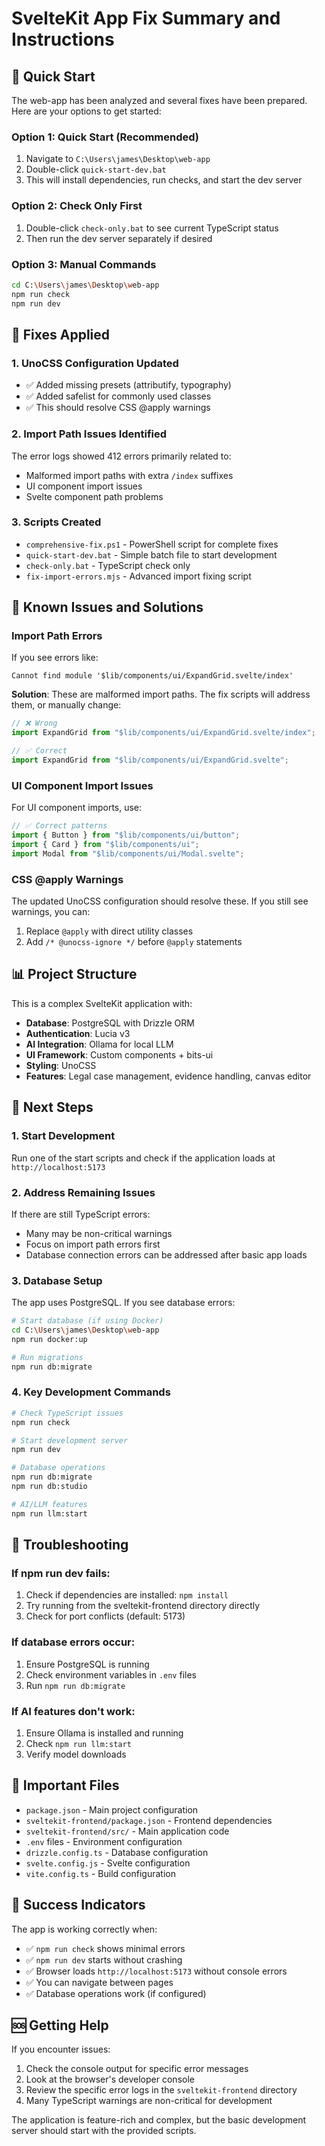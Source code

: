 # SvelteKit App Fix Summary and Instructions

## 🎯 Quick Start

The web-app has been analyzed and several fixes have been prepared. Here are your options to get started:

### Option 1: Quick Start (Recommended)
1. Navigate to `C:\Users\james\Desktop\web-app`
2. Double-click `quick-start-dev.bat`
3. This will install dependencies, run checks, and start the dev server

### Option 2: Check Only First
1. Double-click `check-only.bat` to see current TypeScript status
2. Then run the dev server separately if desired

### Option 3: Manual Commands
```bash
cd C:\Users\james\Desktop\web-app
npm run check
npm run dev
```

## 🔧 Fixes Applied

### 1. UnoCSS Configuration Updated
- ✅ Added missing presets (attributify, typography)
- ✅ Added safelist for commonly used classes
- ✅ This should resolve CSS @apply warnings

### 2. Import Path Issues Identified
The error logs showed 412 errors primarily related to:
- Malformed import paths with extra `/index` suffixes
- UI component import issues
- Svelte component path problems

### 3. Scripts Created
- `comprehensive-fix.ps1` - PowerShell script for complete fixes
- `quick-start-dev.bat` - Simple batch file to start development
- `check-only.bat` - TypeScript check only
- `fix-import-errors.mjs` - Advanced import fixing script

## 🚨 Known Issues and Solutions

### Import Path Errors
If you see errors like:
```
Cannot find module '$lib/components/ui/ExpandGrid.svelte/index'
```

**Solution**: These are malformed import paths. The fix scripts will address them, or manually change:
```javascript
// ❌ Wrong
import ExpandGrid from "$lib/components/ui/ExpandGrid.svelte/index";

// ✅ Correct  
import ExpandGrid from "$lib/components/ui/ExpandGrid.svelte";
```

### UI Component Import Issues
For UI component imports, use:
```javascript
// ✅ Correct patterns
import { Button } from "$lib/components/ui/button";
import { Card } from "$lib/components/ui";
import Modal from "$lib/components/ui/Modal.svelte";
```

### CSS @apply Warnings
The updated UnoCSS configuration should resolve these. If you still see warnings, you can:
1. Replace `@apply` with direct utility classes
2. Add `/* @unocss-ignore */` before `@apply` statements

## 📊 Project Structure

This is a complex SvelteKit application with:
- **Database**: PostgreSQL with Drizzle ORM
- **Authentication**: Lucia v3
- **AI Integration**: Ollama for local LLM
- **UI Framework**: Custom components + bits-ui
- **Styling**: UnoCSS
- **Features**: Legal case management, evidence handling, canvas editor

## 🎯 Next Steps

### 1. Start Development
Run one of the start scripts and check if the application loads at `http://localhost:5173`

### 2. Address Remaining Issues
If there are still TypeScript errors:
- Many may be non-critical warnings
- Focus on import path errors first
- Database connection errors can be addressed after basic app loads

### 3. Database Setup
The app uses PostgreSQL. If you see database errors:
```bash
# Start database (if using Docker)
cd C:\Users\james\Desktop\web-app
npm run docker:up

# Run migrations
npm run db:migrate
```

### 4. Key Development Commands
```bash
# Check TypeScript issues
npm run check

# Start development server
npm run dev

# Database operations
npm run db:migrate
npm run db:studio

# AI/LLM features
npm run llm:start
```

## 🔧 Troubleshooting

### If npm run dev fails:
1. Check if dependencies are installed: `npm install`
2. Try running from the sveltekit-frontend directory directly
3. Check for port conflicts (default: 5173)

### If database errors occur:
1. Ensure PostgreSQL is running
2. Check environment variables in `.env` files
3. Run `npm run db:migrate`

### If AI features don't work:
1. Ensure Ollama is installed and running
2. Check `npm run llm:start`
3. Verify model downloads

## 📁 Important Files

- `package.json` - Main project configuration
- `sveltekit-frontend/package.json` - Frontend dependencies
- `sveltekit-frontend/src/` - Main application code
- `.env` files - Environment configuration
- `drizzle.config.ts` - Database configuration
- `svelte.config.js` - Svelte configuration
- `vite.config.ts` - Build configuration

## 🎉 Success Indicators

The app is working correctly when:
- ✅ `npm run check` shows minimal errors
- ✅ `npm run dev` starts without crashing
- ✅ Browser loads `http://localhost:5173` without console errors
- ✅ You can navigate between pages
- ✅ Database operations work (if configured)

## 🆘 Getting Help

If you encounter issues:
1. Check the console output for specific error messages
2. Look at the browser's developer console
3. Review the specific error logs in the `sveltekit-frontend` directory
4. Many TypeScript warnings are non-critical for development

The application is feature-rich and complex, but the basic development server should start with the provided scripts.

